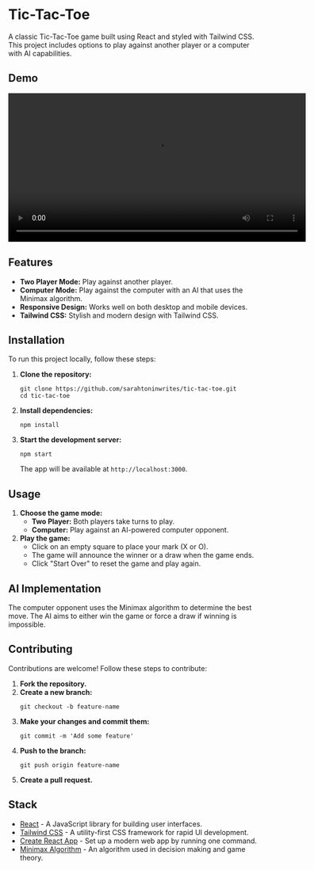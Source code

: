<h1>Tic-Tac-Toe</h1>

<p>A classic Tic-Tac-Toe game built using React and styled with Tailwind CSS. This project includes options to play against another player or a computer with AI capabilities.</p>

<h2 id="demo">Demo</h2>
<p><video width="600" controls>
  <source src="tictactoe.mov" type="video/quicktime">
  Your browser does not support the video tag.
</video></p>

<h2 id="features">Features</h2>
<ul>
  <li><strong>Two Player Mode:</strong> Play against another player.</li>
  <li><strong>Computer Mode:</strong> Play against the computer with an AI that uses the Minimax algorithm.</li>
  <li><strong>Responsive Design:</strong> Works well on both desktop and mobile devices.</li>
  <li><strong>Tailwind CSS:</strong> Stylish and modern design with Tailwind CSS.</li>
</ul>

<h2 id="installation">Installation</h2>
<p>To run this project locally, follow these steps:</p>
<ol>
  <li><strong>Clone the repository:</strong></li>
  <pre><code>git clone https://github.com/sarahtoninwrites/tic-tac-toe.git
cd tic-tac-toe</code></pre>
  <li><strong>Install dependencies:</strong></li>
  <pre><code>npm install</code></pre>
  <li><strong>Start the development server:</strong></li>
  <pre><code>npm start</code></pre>
  <p>The app will be available at <code>http://localhost:3000</code>.</p>
</ol>

<h2 id="usage">Usage</h2>
<ol>
  <li><strong>Choose the game mode:</strong>
    <ul>
      <li><strong>Two Player:</strong> Both players take turns to play.</li>
      <li><strong>Computer:</strong> Play against an AI-powered computer opponent.</li>
    </ul>
  </li>
  <li><strong>Play the game:</strong>
    <ul>
      <li>Click on an empty square to place your mark (X or O).</li>
      <li>The game will announce the winner or a draw when the game ends.</li>
      <li>Click "Start Over" to reset the game and play again.</li>
    </ul>
  </li>
</ol>

<h2 id="ai-implementation">AI Implementation</h2>
<p>The computer opponent uses the Minimax algorithm to determine the best move. The AI aims to either win the game or force a draw if winning is impossible.</p>

<h2 id="contributing">Contributing</h2>
<p>Contributions are welcome! Follow these steps to contribute:</p>
<ol>
  <li><strong>Fork the repository.</strong></li>
  <li><strong>Create a new branch:</strong></li>
  <pre><code>git checkout -b feature-name</code></pre>
  <li><strong>Make your changes and commit them:</strong></li>
  <pre><code>git commit -m 'Add some feature'</code></pre>
  <li><strong>Push to the branch:</strong></li>
  <pre><code>git push origin feature-name</code></pre>
  <li><strong>Create a pull request.</strong></li>
</ol>

<h2 id="acknowledgements">Stack</h2>
<ul>
  <li><a href="https://reactjs.org/">React</a> - A JavaScript library for building user interfaces.</li>
  <li><a href="https://tailwindcss.com/">Tailwind CSS</a> - A utility-first CSS framework for rapid UI development.</li>
  <li><a href="https://create-react-app.dev/">Create React App</a> - Set up a modern web app by running one command.</li>
  <li><a href="https://en.wikipedia.org/wiki/Minimax">Minimax Algorithm</a> - An algorithm used in decision making and game theory.</li>
</ul>
